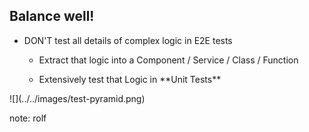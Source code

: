 ## Balance well! 

<div class="horizontal-2">
    <div>
        <ul>
            <li><p>DON'T test all details of complex logic in E2E tests</p>
                <ul>
                <li><p>Extract that logic into a Component / Service / Class / Function</p></li>
                <li><p>Extensively test that Logic in **Unit Tests**</p></li>
                </ul>
            </li>
        </ul>    
    </div>
    <div>
      ![](../../images/test-pyramid.png)
    </div>
</div>

note:
rolf